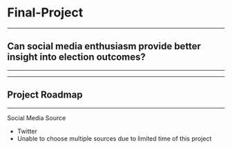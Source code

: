 # Final-Project
-----------------------------------------------------------------------------
## Can social media enthusiasm provide better insight into election outcomes?
-----------------------------------------------------------------------------

-------------------
## Project Roadmap
-------------------

Social Media Source
- Twitter
- Unable to choose multiple sources due to limited time of this project

